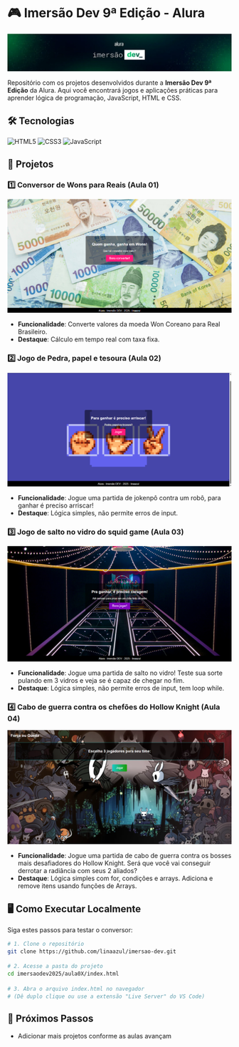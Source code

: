 # 🎮 Imersão Dev 9ª Edição - Alura

![Banner da Imersão Dev](imgsREADME/w2000.png)

Repositório com os projetos desenvolvidos durante a **Imersão Dev 9ª Edição** da Alura. Aqui você encontrará jogos e aplicações práticas para aprender lógica de programação, JavaScript, HTML e CSS.

## 🛠️ Tecnologias
![HTML5](https://img.shields.io/badge/HTML5-E34F26?style=for-the-badge&logo=html5&logoColor=white)
![CSS3](https://img.shields.io/badge/CSS3-1572B6?style=for-the-badge&logo=css3&logoColor=white)
![JavaScript](https://img.shields.io/badge/JavaScript-F7DF1E?style=for-the-badge&logo=javascript&logoColor=black)

## 🎯 Projetos
### 1️⃣ Conversor de Wons para Reais (Aula 01)
![Conversor em Ação](imgsREADME/Captura%20de%20tela%202025-03-31%20165116.png)
- **Funcionalidade**: Converte valores da moeda Won Coreano para Real Brasileiro.
- **Destaque**: Cálculo em tempo real com taxa fixa.

### 2️⃣ Jogo de Pedra, papel e tesoura (Aula 02)
![Site do Pedra, papel ou tesoura](imgsREADME/image.png)
- **Funcionalidade**: Jogue uma partida de jokenpô contra um robô, para ganhar é preciso arriscar!
- **Destaque**: Lógica simples, não permite erros de input.

### 3️⃣ Jogo de salto no vidro do squid game (Aula 03)
![Site do jogo salto no vidro](imgsREADME/vidro.png)
- **Funcionalidade**: Jogue uma partida de salto no vidro! Teste sua sorte pulando em 3 vidros e veja se é capaz de chegar no fim.
- **Destaque**: Lógica simples, não permite erros de input, tem loop while.

### 4️⃣ Cabo de guerra contra os chefões do Hollow Knight (Aula 04)
![Site do cabo de guerra](imgsREADME/image04.png)
- **Funcionalidade**: Jogue uma partida de cabo de guerra contra os bosses mais desafiadores do Hollow Knight. Será que você vai conseguir derrotar a radiância com seus 2 aliados?
- **Destaque**: Lógica simples com for, condições e arrays. Adiciona e remove itens usando funções de Arrays.

## 🖥️ Como Executar Localmente
Siga estes passos para testar o conversor:
```bash
# 1. Clone o repositório
git clone https://github.com/linaazul/imersao-dev.git

# 2. Acesse a pasta do projeto
cd imersaodev2025/aula0X/index.html

# 3. Abra o arquivo index.html no navegador
# (Dê duplo clique ou use a extensão "Live Server" do VS Code)
```

## 📌 Próximos Passos
- Adicionar mais projetos conforme as aulas avançam



